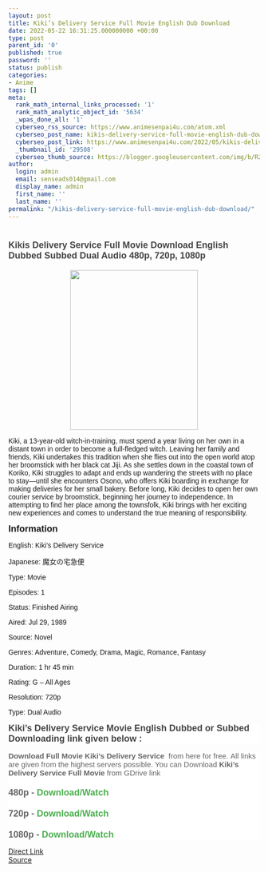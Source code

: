 ```yaml
---
layout: post
title: Kiki’s Delivery Service Full Movie English Dub Download
date: 2022-05-22 16:31:25.000000000 +00:00
type: post
parent_id: '0'
published: true
password: ''
status: publish
categories:
- Anime
tags: []
meta:
  rank_math_internal_links_processed: '1'
  rank_math_analytic_object_id: '5634'
  _wpas_done_all: '1'
  cyberseo_rss_source: https://www.animesenpai4u.com/atom.xml
  cyberseo_post_name: kikis-delivery-service-full-movie-english-dub-download
  cyberseo_post_link: https://www.animesenpai4u.com/2022/05/kikis-delivery-service-full-movie.html
  _thumbnail_id: '29508'
  cyberseo_thumb_source: https://blogger.googleusercontent.com/img/b/R29vZ2xl/AVvXsEjaPNb05Q7O5e5ampvovdhmo64qZAlP7LGV6g_sQaVIIAUaPJvYhy5cSJHBrTb8XJmcy2gRcCN4aLUFG5sfkUN7ZrSTu8-ZOWxdfIaF6AaYOhbxjEghPurt1hmJX-ugHS0C2zumQAPsLE6F_Wk3sKIctN-itGWvp6Z3FRzxdSNuVKAwS0LX9RAerHKa/s320/globalfilmreview-20220522-0001.jpg
author:
  login: admin
  email: senseads014@gmail.com
  display_name: admin
  first_name: ''
  last_name: ''
permalink: "/kikis-delivery-service-full-movie-english-dub-download/"
---
```

<h1 style="text-align: left;"><span style="color: #444444; font-family: arial; font-size: large;">Kikis Delivery Service Full Movie Download English Dubbed Subbed Dual Audio 480p, 720p, 1080p</span></h1>
<div class="separator" style="clear: both; text-align: center;"><a href="https://blogger.googleusercontent.com/img/b/R29vZ2xl/AVvXsEjaPNb05Q7O5e5ampvovdhmo64qZAlP7LGV6g_sQaVIIAUaPJvYhy5cSJHBrTb8XJmcy2gRcCN4aLUFG5sfkUN7ZrSTu8-ZOWxdfIaF6AaYOhbxjEghPurt1hmJX-ugHS0C2zumQAPsLE6F_Wk3sKIctN-itGWvp6Z3FRzxdSNuVKAwS0LX9RAerHKa/s1250/globalfilmreview-20220522-0001.jpg" style="margin-left: 1em; margin-right: 1em;"><span style="font-family: arial;"><img border="0" data-original-height="1250" data-original-width="1000" height="320" src="{{ site.baseurl }}/assets/2022/05/globalfilmreview-20220522-0001.jpg" width="256" /></span></a></div>
<p><span style="font-family: arial;">Kiki, a 13-year-old witch-in-training, must spend a year living on her own in a distant town in order to become a full-fledged witch. Leaving her family and friends, Kiki undertakes this tradition when she flies out into the open world atop her broomstick with her black cat Jiji. As she settles down in the coastal town of Koriko, Kiki struggles to adapt and ends up wandering the streets with no place to stay—until she encounters Osono, who offers Kiki boarding in exchange for making deliveries for her small bakery. Before long, Kiki decides to open her own courier service by broomstick, beginning her journey to independence. In attempting to find her place among the townsfolk, Kiki brings with her exciting new experiences and comes to understand the true meaning of responsibility.</span>
<p><b><span style="font-family: arial; font-size: large;">Information</span></b></p>
<p><span style="font-family: arial;">English: Kiki’s Delivery Service</span></p>
<p><span style="font-family: arial;">Japanese: 魔女の宅急便</span></p>
<p><span style="font-family: arial;">Type: Movie</span></p>
<p><span style="font-family: arial;">Episodes: 1</span></p>
<p><span style="font-family: arial;">Status: Finished Airing</span></p>
<p><span style="font-family: arial;">Aired: Jul 29, 1989</span></p>
<p><span style="font-family: arial;">Source: Novel</span></p>
<p><span style="font-family: arial;">Genres: Adventure, Comedy, Drama, Magic, Romance, Fantasy</span></p>
<p><span style="font-family: arial;">Duration: 1 hr 45 min</span></p>
<p><span style="font-family: arial;">Rating: G – All Ages</span></p>
<p><span style="font-family: arial;">Resolution: 720p</span></p>
<p><span style="font-family: arial;">Type: Dual Audio</span></p>
<h3 style="background: 0px 0px rgb(255, 255, 255); border: 0px; color: white; font-size: 21px; margin: 0px 0px 15px; outline: 0px; padding: 0px; vertical-align: baseline;"><span style="background: 0px 0px; border: 0px; color: #444444; font-size: large; outline: 0px; padding: 0px; vertical-align: baseline;"><span style="font-family: arial;">Kiki’s Delivery Service Movie English Dubbed or Subbed Downloading link given below :&nbsp;</span></span></h3>
<div style="background: 0px 0px rgb(255, 255, 255); border: 0px; color: #656565; font-size: 15px; outline: 0px; padding: 0px; vertical-align: baseline;"><span style="background: 0px 0px; border: 0px; outline: 0px; padding: 0px; vertical-align: baseline;"><span style="font-family: arial;"><b style="background: 0px 0px; border: 0px; outline: 0px; padding: 0px; vertical-align: baseline;">Download Full Movie Kiki’s Delivery Service&nbsp;</b><span style="background: 0px 0px; border: 0px; outline: 0px; padding: 0px; vertical-align: baseline;"><span style="background: 0px 0px; border: 0px; outline: 0px; padding: 0px; vertical-align: baseline;"><b style="background: 0px 0px; border: 0px; outline: 0px; padding: 0px; vertical-align: baseline;">&nbsp;</b><span style="background: 0px 0px; border: 0px; outline: 0px; padding: 0px; vertical-align: baseline;"><span style="background: 0px 0px; border: 0px; outline: 0px; padding: 0px; vertical-align: baseline;">from here for free.&nbsp;All links are given from the highest servers possible. You can Download&nbsp;<b style="background: 0px 0px; border: 0px; outline: 0px; padding: 0px; vertical-align: baseline;">Kiki’s Delivery Service Full Movie</b>&nbsp;from GDrive link&nbsp;</span></span></span></span></span></span></div>
<div style="background: 0px 0px rgb(255, 255, 255); border: 0px; color: #656565; font-size: 15px; outline: 0px; padding: 0px; vertical-align: baseline;"><b style="background: 0px 0px; border: 0px; outline: 0px; padding: 0px; vertical-align: baseline;"><span style="background: 0px 0px; border: 0px; font-size: large; outline: 0px; padding: 0px; vertical-align: baseline;"><span style="font-family: arial;"><span style="background: 0px 0px; border: 0px; outline: 0px; padding: 0px; vertical-align: baseline;"><br /></span><span style="background: 0px 0px; border: 0px; outline: 0px; padding: 0px; vertical-align: baseline;">480p -&nbsp;<a href="https://drive.google.com/folderview?id=11MNIpYdi4F3UsHJ4i3IKY51Z-VaCmrFQlseEVhS3ZNSDN4WnlYX0tBQmJ5MXNaR05ZUm1oc1ZWQktkV1JuZVdkSVdHRXRWa05pYkZwdlpFaHNiazVJYkRGUmJHeFBVbFpGZENaMGVYQmxQVEk9JnR5cGU9Mg==&amp;type=2" style="background: 0px 0px; border: 0px; color: #4caf50; outline: 0px; padding: 0px; text-decoration-line: none; transition: color 0.17s ease 0s; vertical-align: baseline;" target="_blank" rel="noopener">Download/Watch</a></span></span></span></b></div>
<div style="background: 0px 0px rgb(255, 255, 255); border: 0px; color: #656565; font-size: 15px; outline: 0px; padding: 0px; vertical-align: baseline;"><b style="background: 0px 0px; border: 0px; outline: 0px; padding: 0px; vertical-align: baseline;"><span style="background: 0px 0px; border: 0px; font-size: large; outline: 0px; padding: 0px; vertical-align: baseline;"><span style="font-family: arial;"><span style="background: 0px 0px; border: 0px; outline: 0px; padding: 0px; vertical-align: baseline;"><br /></span><span style="background: 0px 0px; border: 0px; outline: 0px; padding: 0px; vertical-align: baseline;">720p -&nbsp;<a href="https://drive.google.com/folderview?id=11MNIpYdi4F3UsHJ4i3IKY51Z-VaCmrFQVhS3ZNSDN4WnlYX0tBQmJ5MXNaR05ZUm1oc1ZWQktkV1JuZVdkSVdHRXRUbU5VVmtOaWJGcHZaRWhzYms1SWJERlJiR3hQVWxaRmRDWjBlWEJsUFRJPSZ0eXBlPTI=&amp;type=2" style="background: 0px 0px; border: 0px; color: #4caf50; outline: 0px; padding: 0px; text-decoration-line: none; transition: color 0.17s ease 0s; vertical-align: baseline;" target="_blank" rel="noopener">Download/Watch</a></span></span></span></b></div>
<div style="background: 0px 0px rgb(255, 255, 255); border: 0px; color: #656565; font-size: 15px; outline: 0px; padding: 0px; vertical-align: baseline;"><b style="background: 0px 0px; border: 0px; outline: 0px; padding: 0px; vertical-align: baseline;"><span style="background: 0px 0px; border: 0px; font-size: large; outline: 0px; padding: 0px; vertical-align: baseline;"><span style="font-family: arial;"><span style="background: 0px 0px; border: 0px; outline: 0px; padding: 0px; vertical-align: baseline;"><br /></span><span style="background: 0px 0px; border: 0px; outline: 0px; padding: 0px; vertical-align: baseline;">1080p -&nbsp;<a href="https://drive.google.com/folderview?id=11MNIpYdi4F3UsHJ4i3IKY51Z-VaCmrFQVhS3ZNSDN4WnlYX0tBQmJ5TllSbWhzVlZCS2RXUm5lV2RJV0dFdFZrTmliRnB2WkVoc2JrNUliREZSYkd4UFVsWkZkQ1owZVhCbFBUST0mdHlwZT0y&amp;type=2" style="background: 0px 0px; border: 0px; color: #4caf50; outline: 0px; padding: 0px; text-decoration-line: none; transition: color 0.17s ease 0s; vertical-align: baseline;" target="_blank" rel="noopener">Download/Watch</a></span></span></span></b></div>
<p></p>
<link rel="stylesheet" href="https://cdnjs.cloudflare.com/ajax/libs/font-awesome/4.7.0/css/font-awesome.min.css" />
<div class="divbtn"> <a href="https://handymansurrender.com/fihup8buzv?key=94550f7ce39444073321dde3b8782f97" class="btn"><i class="fa fa-download"></i> Direct Link</a> <br /><a href="https://www.animesenpai4u.com/2022/05/kikis-delivery-service-full-movie.html">Source</a> </div>
